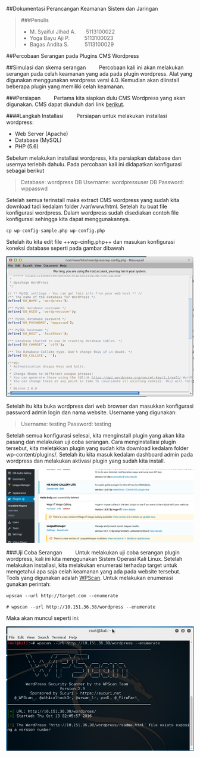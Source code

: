 ##Dokumentasi Perancangan Keamanan Sistem dan Jaringan

>###Penulis
>* M. Syaiful Jihad A.&nbsp;&nbsp;&nbsp;&nbsp;&nbsp;&nbsp;&nbsp;5113100022
>* Yoga Bayu Aji P.&nbsp;&nbsp;&nbsp;&nbsp;&nbsp;&nbsp;&nbsp;&nbsp;&nbsp;&nbsp;5113100023
>* Bagas Andita S.&nbsp;&nbsp;&nbsp;&nbsp;&nbsp;&nbsp;&nbsp;&nbsp;&nbsp;&nbsp;&nbsp;5113100029

##Percobaan Serangan pada Plugins CMS Wordpress

##Simulasi dan skema serangan
&nbsp;&nbsp;&nbsp;&nbsp;&nbsp;&nbsp;&nbsp;&nbsp;Percobaan kali ini akan melakukan serangan pada celah keamanan yang ada pada plugin wordpress. Alat yang digunakan menggunakan wordpress versi 4.0. Kemudian akan diinstall beberapa plugin yang memiliki celah keamanan.

###Persiapan
&nbsp;&nbsp;&nbsp;&nbsp;&nbsp;&nbsp;&nbsp;&nbsp;Pertama kita siapkan dulu CMS Wordpress yang akan digunakan. CMS dapat diunduh dari link [berikut](http://https://wordpress.org/download/).

####Langkah Installasi
&nbsp;&nbsp;&nbsp;&nbsp;&nbsp;&nbsp;&nbsp;&nbsp;Persiapan untuk melakukan installasi wordpress:
- Web Server (Apache)
- Database (MySQL)
- PHP (5.6)

Sebelum melakukan installasi wordpress, kita persiapkan database dan usernya terlebih dahulu. Pada percobaan kali ini didapatkan konfigurasi sebagai berikut
>Database: wordpress
>DB Username: wordpressuser
>DB Password: wppasswd

Setelah semua terinstall maka extract CMS wordpress yang sudah kita download tadi kedalam folder /var/www/html. Setelah itu buat file konfigurasi wordpress. Dalam wordpress sudah disediakan contoh file konfigurasi sehingga kita dapat menggunakannya.
```
cp wp-config-sample.php wp-config.php
```
Setelah itu kita edit file ++wp-cinfig.php++ dan masukan konfigurasi koneksi database seperti pada gambar dibawah

![wp-config](asset/tugas2/wp-config.png)

Setelah itu kita buka wordpress dari web browser dan masukkan konfigurasi password admin login dan nama website. Username yang digunakan:
>Username: testing
>Password: testing

Setelah semua konfigurasi selesai, kita menginstall plugin yang akan kita pasang dan melakukan uji coba serangan. Cara menginstallasi plugin tersebut, kita meletakkan plugin yang sudah kita download kedalam folder wp-content/plugins/. Setelah itu kita masuk kedalam dashboard admin pada wordpress dan melakukan aktivasi plugin yang sudah kita install.

![activate](asset/tugas2/activate.png)

###Uji Coba Serangan
&nbsp;&nbsp;&nbsp;&nbsp;&nbsp;&nbsp;&nbsp;&nbsp;Untuk melakukan uji coba serangan plugin wordpress, kali ini kita menggunakan Sistem Operasi Kali Linux. Setelah melakukan installasi, kita melakukan enumerasi terhadap target untuk mengetahui apa saja celah keamanan yang ada pada website tersebut. Tools yang digunakan adalah [WPScan](http://wpscan.org). Untuk melakukan enumerasi gunakan perintah:
```
wpscan --url http://target.com --enumerate
```
```
# wpscan --url http://10.151.36.38/wordpress --enumerate
```

Maka akan muncul seperti ini:

![wpscan_init](asset/tugas2/wpscan_init.png)

